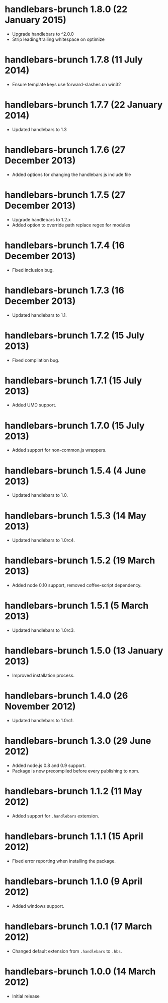 # handlebars-brunch 1.8.0 (22 January 2015)
* Upgrade handlebars to ^2.0.0
* Strip leading/trailing whitespace on optimize

# handlebars-brunch 1.7.8 (11 July 2014)
* Ensure template keys use forward-slashes on win32

# handlebars-brunch 1.7.7 (22 January 2014)
* Updated handlebars to 1.3

# handlebars-brunch 1.7.6 (27 December 2013)
* Added options for changing the handlebars js include file

# handlebars-brunch 1.7.5 (27 December 2013)
* Upgrade handlebars to 1.2.x
* Added option to override path replace regex for modules

# handlebars-brunch 1.7.4 (16 December 2013)
* Fixed inclusion bug.

# handlebars-brunch 1.7.3 (16 December 2013)
* Updated handlebars to 1.1.

# handlebars-brunch 1.7.2 (15 July 2013)
* Fixed compilation bug.

# handlebars-brunch 1.7.1 (15 July 2013)
* Added UMD support.

# handlebars-brunch 1.7.0 (15 July 2013)
* Added support for non-common.js wrappers.

# handlebars-brunch 1.5.4 (4 June 2013)
* Updated handlebars to 1.0.

# handlebars-brunch 1.5.3 (14 May 2013)
* Updated handlebars to 1.0rc4.

# handlebars-brunch 1.5.2 (19 March 2013)
* Added node 0.10 support, removed coffee-script dependency.

# handlebars-brunch 1.5.1 (5 March 2013)
* Updated handlebars to 1.0rc3.

# handlebars-brunch 1.5.0 (13 January 2013)
* Improved installation process.

# handlebars-brunch 1.4.0 (26 November 2012)
* Updated handlebars to 1.0rc1.

# handlebars-brunch 1.3.0 (29 June 2012)
* Added node.js 0.8 and 0.9 support.
* Package is now precompiled before every publishing to npm.

# handlebars-brunch 1.1.2 (11 May 2012)
* Added support for `.handlebars` extension.

# handlebars-brunch 1.1.1 (15 April 2012)
* Fixed error reporting when installing the package.

# handlebars-brunch 1.1.0 (9 April 2012)
* Added windows support.

# handlebars-brunch 1.0.1 (17 March 2012)
* Changed default extension from `.handlebars` to `.hbs`.

# handlebars-brunch 1.0.0 (14 March 2012)
* Initial release
